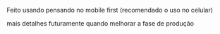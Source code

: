 Feito usando pensando no mobile first (recomendado o uso no celular)

mais detalhes futuramente quando melhorar a fase de produção
